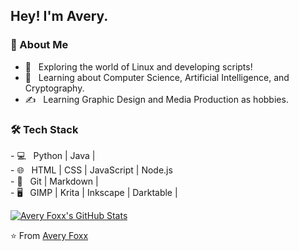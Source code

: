 <h2> Hey! I'm Avery.</h2>

<h3>👩 About Me </h3>

- 🤔 &nbsp; Exploring the world of Linux and developing scripts!
- 🌱 &nbsp; Learning about Computer Science, Artificial Intelligence, and Cryptography.
- ✍  &nbsp; Learning Graphic Design and Media Production as hobbies.

<h3>🛠 Tech Stack </h3>
- 💻 &nbsp; Python | Java     |
<br />
- 🌐 &nbsp; HTML   | CSS      | JavaScript | Node.js
<br />
- 🔧 &nbsp; Git    | Markdown |
<br />
- 🖥  &nbsp; GIMP   | Krita    | Inkscape   | Darktable |
<br />

[![Avery Foxx's GitHub Stats](https://github-readme-stats.vercel.app/api?username=garman1001&show_icons=true)](https://github.com/garman1001)

⭐️ From [Avery Foxx](https://github.com/garman1001)


